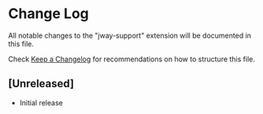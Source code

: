 # Change Log
All notable changes to the "jway-support" extension will be documented in this file.

Check [Keep a Changelog](http://keepachangelog.com/) for recommendations on how to structure this file.

## [Unreleased]
- Initial release